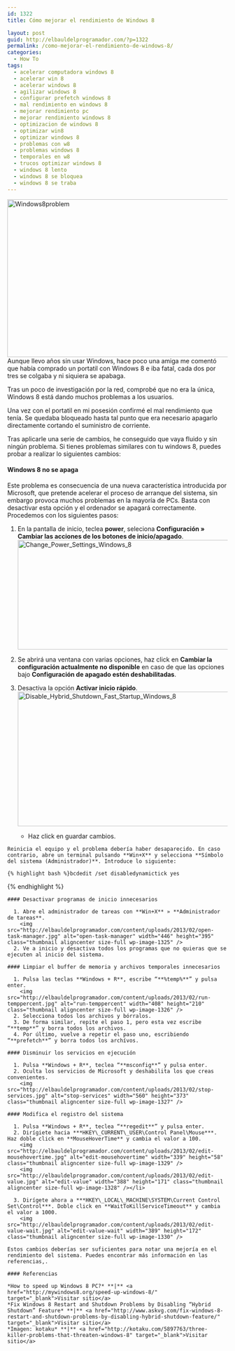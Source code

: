 ```yaml
---
id: 1322
title: Cómo mejorar el rendimiento de Windows 8

layout: post
guid: http://elbauldelprogramador.com/?p=1322
permalink: /como-mejorar-el-rendimiento-de-windows-8/
categories:
  - How To
tags:
  - acelerar computadora windows 8
  - acelerar win 8
  - acelerar windows 8
  - agilizar windows 8
  - configurar prefetch windows 8
  - mal rendimiento en windows 8
  - mejorar rendimiento pc
  - mejorar rendimiento windows 8
  - optimizacion de windows 8
  - optimizar win8
  - optimizar windows 8
  - problemas con w8
  - problemas windows 8
  - temporales en w8
  - trucos optimizar windows 8
  - windows 8 lento
  - windows 8 se bloquea
  - windows 8 se traba
---
```

<img src="http://elbauldelprogramador.com/content/uploads/2013/02/Windows8problem.jpg" alt="Windows8problem" width="640" height="360" class="thumbnail aligncenter size-full wp-image-1331" />  
Aunque llevo años sin usar Windows, hace poco una amiga me comentó que había comprado un portatil con Windows 8 e iba fatal, cada dos por tres se colgaba y ni siquiera se apabaga.

Tras un poco de investigación por la red, comprobé que no era la única, Windows 8 está dando muchos problemas a los usuarios.

Una vez con el portatil en mi posesión confirmé el mal rendimiento que tenía. Se quedaba bloqueado hasta tal punto que era necesario apagarlo directamente cortando el suministro de corriente.

Tras aplicarle una serie de cambios, he conseguido que vaya fluido y sin ningún problema. Si tienes problemas similares con tu windows 8, puedes probar a realizar lo siguientes cambios:  
  
<!--more-->

#### Windows 8 no se apaga

Este problema es consecuencia de una nueva característica introducida por Microsoft, que pretende acelerar el proceso de arranque del sistema, sin embargo provoca muchos problemas en la mayoría de PCs. Basta con desactivar esta opción y el ordenador se apagará correctamente. Procedemos con los siguientes pasos:

  1. En la pantalla de inicio, teclea **power**, seleciona **Configuración » Cambiar las acciones de los botones de inicio/apagado**.  
    <img src="http://elbauldelprogramador.com/content/uploads/2013/02/Change_Power_Settings_Windows_8.png" alt="Change_Power_Settings_Windows_8" width="591" height="250" class="thumbnail aligncenter size-full wp-image-1323" />
  2. Se abrirá una ventana con varias opciones, haz click en **Cambiar la configuración actualmente no disponible** en caso de que las opciones bajo **Configuración de apagado estén deshabilitadas**.
  3. Desactiva la opción **Activar inicio rápido**. 
    <img src="http://elbauldelprogramador.com/content/uploads/2013/02/Disable_Hybrid_Shutdown_Fast_Startup_Windows_8.png" alt="Disable_Hybrid_Shutdown_Fast_Startup_Windows_8" width="540" height="307" class="thumbnail aligncenter size-full wp-image-1324" /> </li> 
    
      * Haz click en guardar cambios.</ol> 
    
    Reinicia el equipo y el problema debería haber desaparecido. En caso contrario, abre un terminal pulsando **Win+X** y selecciona **Símbolo del sistema (Administrador)**. Introduce lo siguiente:
    
    {% highlight bash %}bcdedit /set disabledynamictick yes
{% endhighlight %}
    
    #### Desactivar programas de inicio innecesarios
    
      1. Abre el administrador de tareas con **Win+X** » **Administrador de tareas**.  
        <img src="http://elbauldelprogramador.com/content/uploads/2013/02/open-task-manager.jpg" alt="open-task-manager" width="446" height="395" class="thumbnail aligncenter size-full wp-image-1325" />
      2. Ve a inicio y desactiva todos los programas que no quieras que se ejecuten al inicio del sistema.
    
    #### Limpiar el buffer de memoria y archivos temporales innecesarios
    
      1. Pulsa las teclas **Windows + R**, escribe “**%temp%**” y pulsa enter.  
        <img src="http://elbauldelprogramador.com/content/uploads/2013/02/run-temppercent.jpg" alt="run-temppercent" width="408" height="210" class="thumbnail aligncenter size-full wp-image-1326" /> 
      2. Selecciona todos los archivos y bórralos.
      3. De forma similar, repite el paso 1, pero esta vez escribe “**temp**” y borra todos los archivos.
      4. Por último, vuelve a repetir el paso uno, escribiendo “**prefetch**” y borra todos los archívos.
    
    #### Disminuir los servicios en ejecución
    
      1. Pulsa **Windows + R**, teclea “**msconfig**” y pulsa enter.
      2. Oculta los servicios de Microsoft y deshabilita los que creas convenientes.  
        <img src="http://elbauldelprogramador.com/content/uploads/2013/02/stop-services.jpg" alt="stop-services" width="560" height="373" class="thumbnail aligncenter size-full wp-image-1327" /> 
    
    #### Modifica el registro del sistema
    
      1. Pulsa **Windows + R**, teclea “**regedit**” y pulsa enter.
      2. Dirígiete hacia ***HKEY\_CURRENT\_USER\Control Panel\Mouse***. Haz doble click en **MouseHoverTime** y cambia el valor a 100.  
        <img src="http://elbauldelprogramador.com/content/uploads/2013/02/edit-mousehovertime.jpg" alt="edit-mousehovertime" width="339" height="58" class="thumbnail aligncenter size-full wp-image-1329" />  
        <img src="http://elbauldelprogramador.com/content/uploads/2013/02/edit-value.jpg" alt="edit-value" width="388" height="171" class="thumbnail aligncenter size-full wp-image-1328" /></li> 
    
      3. Dirígete ahora a ***HKEY\_LOCAL\_MACHINE\SYSTEM\Current Control Set\Control***. Doble click en **WaitToKillServiceTimeout** y cambia el valor a 1000.  
        <img src="http://elbauldelprogramador.com/content/uploads/2013/02/edit-value-wait.jpg" alt="edit-value-wait" width="389" height="172" class="thumbnail aligncenter size-full wp-image-1330" /> 
    
    Estos cambios deberías ser suficientes para notar una mejoría en el rendimiento del sistema. Puedes encontrar más información en las referencias,.
    
    #### Referencias
    
    *How to speed up Windows 8 PC?* **|** <a href="http://mywindows8.org/speed-up-windows-8/" target="_blank">Visitar sitio</a>  
    *Fix Windows 8 Restart and Shutdown Problems by Disabling “Hybrid Shutdown” Feature* **|** <a href="http://www.askvg.com/fix-windows-8-restart-and-shutdown-problems-by-disabling-hybrid-shutdown-feature/" target="_blank">Visitar sitio</a>  
    *Imagen: kotaku* **|** <a href="http://kotaku.com/5897763/three-killer-problems-that-threaten-windows-8" target="_blank">Visitar sitio</a>
    
    